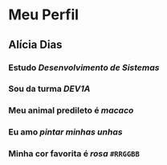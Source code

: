 # Meu Perfil

## Alícia Dias 

### Estudo _Desenvolvimento de Sistemas_

### Sou da turma _DEV1A_

### Meu animal predileto é _macaco_

### Eu amo _pintar minhas unhas_

### Minha cor favorita é _rosa_ `#RRGGBB`

### 
 